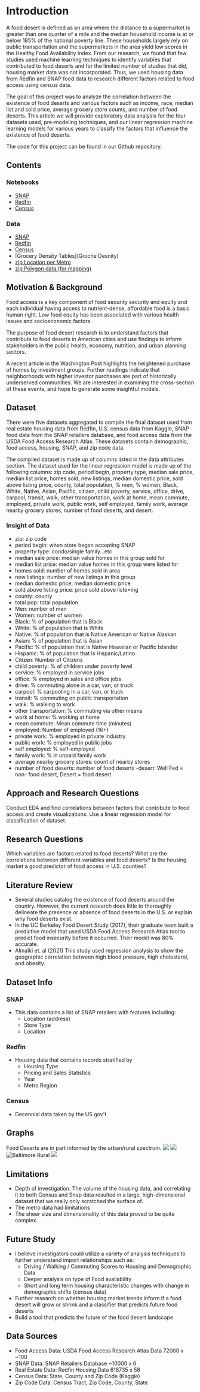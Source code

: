 # Introduction
A food desert is defined as an area where the distance to a supermarket is greater than one quarter of a mile and the median household income is at or below 185% of the national poverty line. These households largely rely on public transportation and the supermarkets in the area yield low scores in the Healthy Food Availability Index. From our research, we found that few studies used machine learning techniques to identify variables that contributed to food deserts and for the limited number of studies that did, housing market data was not incorporated. Thus, we used housing data from Redfin and SNAP food data to research different factors related to food access using census data. 

The goal of this project was to analyze the correlation between the existence of food deserts and various factors such as income, race, median list and sold price, average grocery store counts, and number of food deserts. This article we will provide exploratory data analysis for the four datasets used, pre-modeling techniques, and our linear regression machine learning models for various years to classify the factors that influence the existence of food deserts. 

The code for this project can be found in our Github repository.
## Contents
### Notebooks
- [SNAP]()
- [Redfin]()
- [Census]()
### Data
- [SNAP](SNAP_Data.csv)
- [Redfin]()
- [Census]()
- [Grocery Density Tables](Groche Desnity)
- [zip Location per Metro](Metro_Zips)
- [zip Polygon data (for mapping)](Shape_Files)
## Motivation & Background
Food access is a key component of food security security and equity and each individual having access to nutrient-dense, affordable food is a basic human right. Low food equity has been associated with various health issues and socioeconomic factors. 

The purpose of food desert research is to understand factors that contribute to food deserts in American cities and use findings to inform stakeholders in the public health, economy, nutrition, and urban planning sectors. 

A recent article in the Washington Post highlights the heightened purchase of homes by investment groups.  Further readings indicate that neighborhoods with higher investor purchases are part of historically underserved communities.
We are interested in examining the cross-section of these events, and hope to generate some insightful models.  

## Dataset

There were five datasets aggregated to compile the final dataset used from real estate housing data from Redfin, U.S. census data from Kaggle, SNAP food data from the SNAP retailers database, and food access data from the USDA Food Access Research Atlas. These datasets contain demographic, food access, housing, SNAP, and zip code data. 

The compiled dataset is made up of columns listed in the data attributes section. The dataset used for the linear regression model is made up of the following columns: zip code, period begin, property type, median sale price, median list price, homes sold, new listings, median domestic price, sold above listing price, county, total population, % men, % women, Black, White, Native, Asian, Pacific, citizen, child poverty, service, office, drive, carpool, transit, walk, other transportation, work at home, mean commute, employed, private work, public work, self employed, family work, average nearby grocery stores, number of food deserts, and desert.

### Insight of Data
- zip: zip code 
- period begin: when store began accepting SNAP
- property type: condo/single family…etc
- median sale price: median value homes in this group sold for
- median list price: median value homes in this group were listed for
- homes sold: number of homes sold in area
- new listings:  number of new listings in this group
- median domestic price: median domestic price 
- sold above listing price: price sold above liste=ing 
- county: county
- total pop: total population 
- Men: number of men
- Women: number of women
- Black: % of population that is Black
- White:  % of population that is White
- Native: % of population that is Native American or Native Alaskan
- Asian: % of population that is Asian
- Pacific: % of population that is Native Hawaiian or Pacific Islander
- Hispanic: % of population that is Hispanic/Latino
- Citizen: Number of Citizens
- child poverty: % of children under poverty level
- service: % employed in service jobs
- office:  % employed in sales and office jobs
- drive: % commuting alone in a car, van, or truck
- carpool: % carpooling in a car, van, or truck
- transit: % commuting on public transportation
- walk:  % walking to work
- other transportation:  % commuting via other means
- work at home:  % working at home
- mean commute:  Mean commute time (minutes)
- employed: Number of employed (16+)
- private work: % employed in private industry
- public work:  % employed in public jobs
- self employed:  % self-employed
- family work: % in unpaid family work 
- average nearby grocery stores: count of nearby stores 
- number of food deserts: number of food deserts 
-desert: Well Fed = non- food desert, Desert = food desert

## Approach and Research Questions

Conduct EDA and find correlations between factors that contribute to food access and create visualizations. 
Use a linear regression model for classification of dataset.

## Research Questions 

Which variables are factors related to food deserts? 
What are the correlations between different variables and food deserts?
Is the housing market a good predictor of food access in U.S. counties?

## Literature Review
- Several studies catalog the existence of food deserts around the country. However, the current research does little to thoroughly delineate the presence or absence of food deserts in the U.S. or explain why food deserts exist.
- In the UC Berkeley Food Desert Study (2017), their graduate team built a predictive model that used USDA Food Access Research Atlas tool to predict food insecurity before it occurred. Their model was 80% accurate. 
- Almalki et. al (2021) This study used regression analysis to show the geographic correlation between high blood pressure, high cholesterol, and obesity. 


## Dataset Info
### SNAP
- This data contains a list of SNAP retailers with features including:
  - Location (address)
  - Store Type
  - Location
### Redfin
- Housing data that contains records stratified by
  - Housing Type
  - Pricing and Sales Statistics
  - Year
  - Metro Region
### Census
- Decennial data taken by the US gov't

## Graphs
Food Deserts are in part informed by the urban/rural spectrum. 
![](Density_Graphs/Atlanta_rural_desert.png) ![](Density_Graphs/Atlanta_urban_desert.png)
![Baltimore Rural](Density_Graphs/Baltimore_rural_desert.png) ![](Density_Graphs/Baltimore_urban_desert.png)

## Limitations
- Depth of investigation. The volume of the housing data, and correlating it to both Census and Snap data resulted in a large, high-dimensional dataset that we really only scratched the surface of.  
- The metro data had limitations 
- The sheer size and dimensionality of this data proved to be quite complex.  

## Future Study
- I believe investigators could utilize a variety of analysis techniques to further understand import relationships such as: 
  - Driving / Walking / Commuting Scores to Housing and Demographic Data
  - Deeper analysis on type of Food availability
  - Short and long term housing characteristic changes with change in demographic shifts (census data)
- Further research on whether housing market trends inform if a food desert will grow or shrink and a classifier that predicts future food deserts
- Build a tool that predicts the future of the food desert landscape

## Data Sources
- Food Access Data: USDA Food Access Research Atlas Data 72000 x ~100
- SNAP Data: SNAP Retailers Database ~10000 x 6
- Real Estate Data: Redfin Housing Data 618735 x 58
- Census Data: State, County and Zip Code (Kaggle) 
- Zip Code Data: Census Tract, Zip Code, County, State

